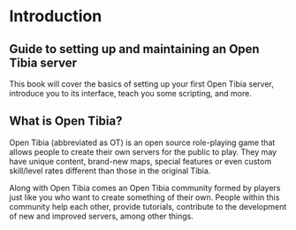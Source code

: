 # Introduction

## Guide to setting up and maintaining an Open Tibia server

This book will cover the basics of setting up your first Open Tibia server, introduce you to its interface, teach you some scripting, and more.

## What is Open Tibia?

Open Tibia \(abbreviated as OT\) is an open source role-playing game that allows people to create their own servers for the public to play. They may have unique content, brand-new maps, special features or even custom skill/level rates different than those in the original Tibia.

Along with Open Tibia comes an Open Tibia community formed by players just like you who want to create something of their own. People within this community help each other, provide tutorials, contribute to the development of new and improved servers, among other things.


